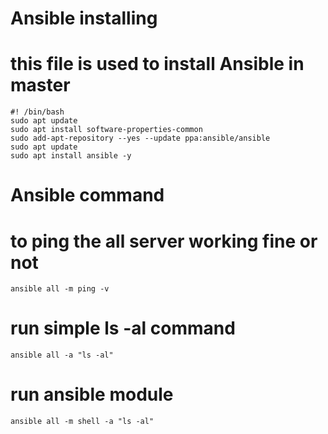 # Ansible installing

# this file is used to install Ansible in master 

```
#! /bin/bash
sudo apt update
sudo apt install software-properties-common
sudo add-apt-repository --yes --update ppa:ansible/ansible
sudo apt update
sudo apt install ansible -y 
```

# Ansible command

# to ping the all server working fine or not
```ansible all -m ping -v```

# run simple ls -al command
```ansible all -a "ls -al"```

# run ansible module 
```ansible all -m shell -a "ls -al"```
